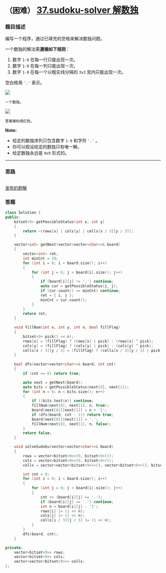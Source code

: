 # `（困难）` [37.sudoku-solver 解数独](https://leetcode-cn.com/problems/sudoku-solver/)

### 题目描述
<p>编写一个程序，通过已填充的空格来解决数独问题。</p>

<p>一个数独的解法需<strong>遵循如下规则</strong>：</p>

<ol>
	<li>数字&nbsp;<code>1-9</code>&nbsp;在每一行只能出现一次。</li>
	<li>数字&nbsp;<code>1-9</code>&nbsp;在每一列只能出现一次。</li>
	<li>数字&nbsp;<code>1-9</code>&nbsp;在每一个以粗实线分隔的&nbsp;<code>3x3</code>&nbsp;宫内只能出现一次。</li>
</ol>

<p>空白格用&nbsp;<code>'.'</code>&nbsp;表示。</p>

<p><img src="http://upload.wikimedia.org/wikipedia/commons/thumb/f/ff/Sudoku-by-L2G-20050714.svg/250px-Sudoku-by-L2G-20050714.svg.png"></p>

<p><small>一个数独。</small></p>

<p><img src="http://upload.wikimedia.org/wikipedia/commons/thumb/3/31/Sudoku-by-L2G-20050714_solution.svg/250px-Sudoku-by-L2G-20050714_solution.svg.png"></p>

<p><small>答案被标成红色。</small></p>

<p><strong>Note:</strong></p>

<ul>
	<li>给定的数独序列只包含数字&nbsp;<code>1-9</code>&nbsp;和字符&nbsp;<code>'.'</code>&nbsp;。</li>
	<li>你可以假设给定的数独只有唯一解。</li>
	<li>给定数独永远是&nbsp;<code>9x9</code>&nbsp;形式的。</li>
</ul>


---
### 思路
```
```

[发布的题解](https://leetcode-cn.com/problems/sudoku-solver/solution/37-by-ikaruga/)

### 答题
``` C++
class Solution {
public:
    bitset<9> getPossibleStatus(int x, int y)
    {
        return ~(rows[x] | cols[y] | cells[x / 3][y / 3]);
    }

    vector<int> getNext(vector<vector<char>>& board)
    {
        vector<int> ret;
        int minCnt = 10;
        for (int i = 0; i < board.size(); i++)
        {
            for (int j = 0; j < board[i].size(); j++)
            {
                if (board[i][j] != '.') continue;
                auto cur = getPossibleStatus(i, j);
                if (cur.count() >= minCnt) continue;
                ret = { i, j };
                minCnt = cur.count();
            }
        }
        return ret;
    }

    void fillNum(int x, int y, int n, bool fillFlag)
    {
        bitset<9> pick(1 << n);
        rows[x] = (fillFlag) ? (rows[x] | pick) : (rows[x] ^ pick);
        cols[y] = (fillFlag) ? (cols[y] | pick) : (cols[y] ^ pick);
        cells[x / 3][y / 3] = (fillFlag) ? (cells[x / 3][y / 3] | pick) : (cells[x / 3][y / 3] ^ pick);
    }
    
    bool dfs(vector<vector<char>>& board, int cnt)
    {
        if (cnt == 0) return true;

        auto next = getNext(board);
        auto bits = getPossibleStatus(next[0], next[1]);
        for (int n = 0; n < bits.size(); n++)
        {
            if (!bits.test(n)) continue;
            fillNum(next[0], next[1], n, true);
            board[next[0]][next[1]] = n + '1';
            if (dfs(board, cnt - 1)) return true;
            board[next[0]][next[1]] = '.';
            fillNum(next[0], next[1], n, false);
        }
        return false;
    }

    void solveSudoku(vector<vector<char>>& board) 
    {
        rows = vector<bitset<9>>(9, bitset<9>());
        cols = vector<bitset<9>>(9, bitset<9>());
        cells = vector<vector<bitset<9>>>(3, vector<bitset<9>>(3, bitset<9>()));

        int cnt = 0;
        for (int i = 0; i < board.size(); i++)
        {
            for (int j = 0; j < board[i].size(); j++)
            {
                cnt += (board[i][j] == '.');
                if (board[i][j] == '.') continue;
                int n = board[i][j] - '1';
                rows[i] |= (1 << n);
                cols[j] |= (1 << n);
                cells[i / 3][j / 3] |= (1 << n);
            }
        }
        dfs(board, cnt);
    }

private:
    vector<bitset<9>> rows;
    vector<bitset<9>> cols;
    vector<vector<bitset<9>>> cells;
};

```




